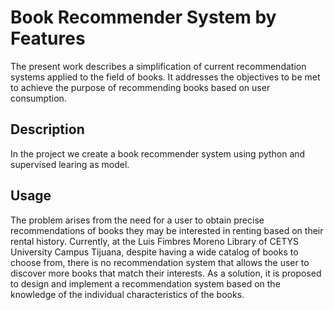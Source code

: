 # Book Recommender System by Features

The present work describes a simplification of current recommendation systems applied to the field of books. It addresses the objectives to be met to achieve the purpose of recommending books based on user consumption.

## Description
In the project we create a book recommender system using python and supervised learing as model.

## Usage 
The problem arises from the need for a user to obtain precise recommendations of books they may be interested in renting based on their rental history. Currently, at the Luis Fimbres Moreno Library of CETYS University Campus Tijuana, despite having a wide catalog of books to choose from, there is no recommendation system that allows the user to discover more books that match their interests. As a solution, it is proposed to design and implement a recommendation system based on the knowledge of the individual characteristics of the books.



